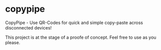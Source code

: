 # copypipe
CopyPipe - Use QR-Codes for quick and simple copy-paste across disconnected devices!

This project is at the stage of a proofe of concept. Feel free to use as you please.
